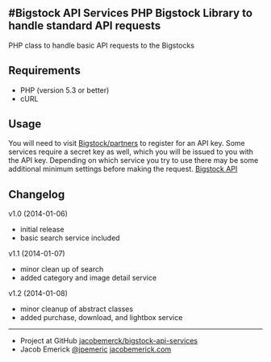 #Bigstock API Services
PHP Bigstock Library to handle standard API requests
----------------------------------------------------------
PHP class to handle basic API requests to the Bigstocks


Requirements
------------------
- PHP (version 5.3 or better)
- cURL


Usage
------------------
You will need to visit [Bigstock/partners](https://www.bigstockphoto.com/partners) to register for an API key.
Some services require a secret key as well, which you will be issued to you with the API key.
Depending on which service you try to use there may be some additional minimum settings before making the request.
[Bigstock API](http://help.bigstockphoto.com/entries/20843622-api-overview)


Changelog
------------------
v1.0 (2014-01-06)
 - initial release
 - basic search service included

v1.1 (2014-01-07)
 - minor clean up of search
 - added category and image detail service

v1.2 (2014-01-08)
 - minor cleanup of abstract classes
 - added purchase, download, and lightbox service

------------------
 - Project at GitHub [jacobemerck/bigstock-api-services](https://github.com/jacobemerick/bigstock-api-services)
 - Jacob Emerick [@jpemeric](http://twitter.com/jpemeric) [jacobemerick.com](http://home.jacobemerick.com/)